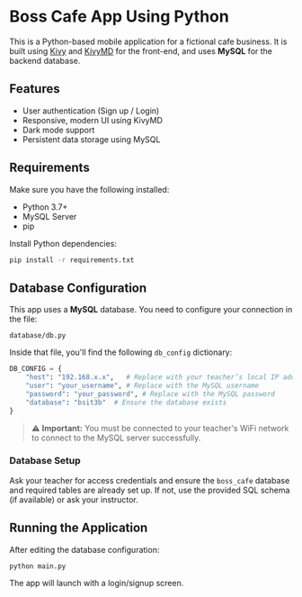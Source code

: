 # Boss Cafe App Using Python

This is a Python-based mobile application for a fictional cafe business. It is built using [Kivy](https://kivy.org/#home) and [KivyMD](https://kivymd.readthedocs.io/en/latest/) for the front-end, and uses **MySQL** for the backend database.

## Features

- User authentication (Sign up / Login)
- Responsive, modern UI using KivyMD
- Dark mode support
- Persistent data storage using MySQL

## Requirements

Make sure you have the following installed:

- Python 3.7+
- MySQL Server
- pip

Install Python dependencies:

```bash
pip install -r requirements.txt
```

## Database Configuration

This app uses a **MySQL** database. You need to configure your connection in the file:

```
database/db.py
```

Inside that file, you'll find the following `db_config` dictionary:

```python
DB_CONFIG = {
    "host": "192.168.x.x",   # Replace with your teacher’s local IP address
    "user": "your_username", # Replace with the MySQL username
    "password": "your_password", # Replace with the MySQL password
    "database": "bsit3b"  # Ensure the database exists
}
```

> ⚠️ **Important:** You must be connected to your teacher's WiFi network to connect to the MySQL server successfully.

### Database Setup

Ask your teacher for access credentials and ensure the `boss_cafe` database and required tables are already set up. If not, use the provided SQL schema (if available) or ask your instructor.

## Running the Application

After editing the database configuration:

```bash
python main.py
```

The app will launch with a login/signup screen.
